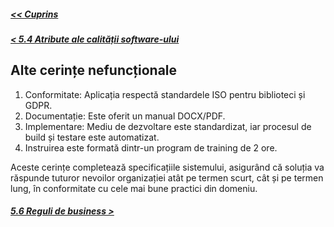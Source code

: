 ##### [<< Cuprins](../Cuprins.md)
##### [< 5.4 Atribute ale calității software-ului](5.4%20Atribute%20ale%20calității%20software-ului.md)
## Alte cerințe nefuncționale
1. Conformitate: Aplicația respectă standardele ISO pentru biblioteci și GDPR.
2. Documentație: Este oferit un manual DOCX/PDF.
3. Implementare: Mediu de dezvoltare este standardizat, iar procesul de build și testare este automatizat.
4. Instruirea este formată dintr-un program de training de 2 ore.

Aceste cerințe completează specificațiile sistemului, asigurând că soluția va răspunde tuturor nevoilor organizației atât pe termen scurt, cât și pe termen lung, în conformitate cu cele mai bune practici din domeniu.
##### [5.6 Reguli de business >](5.6%20Reguli%20de%20business.md)
